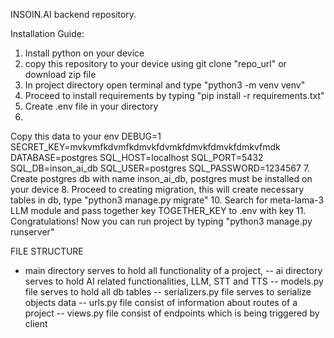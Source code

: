 INSOIN.AI backend repository. 

Installation Guide:
1. Install python on your device
2. copy this repository to your device using git clone "repo_url" or download zip file
3. In project directory open terminal and type "python3 -m venv venv"
4. Proceed to install requirements by typing "pip install -r requirements.txt"
5. Create .env file in your directory
6. 
Copy this data to your env
DEBUG=1
SECRET_KEY=mvkvmfkdvmfkdmvkfdvmkfdmvkfdmvkfdmkvfmdk
DATABASE=postgres
SQL_HOST=localhost
SQL_PORT=5432
SQL_DB=inson_ai_db
SQL_USER=postgres
SQL_PASSWORD=1234567
7. Create postgres db with name inson_ai_db, postgres must be installed on your device
8. Proceed to creating migration, this will create necessary tables in db, type "python3 manage.py migrate"
10. Search for meta-lama-3 LLM module and pass together key TOGETHER_KEY to .env with key
11. Congratulations! Now you can run project by typing "python3 manage.py runserver"


FILE STRUCTURE
- main directory serves to hold all functionality of a project, 
  -- ai directory serves to hold AI related functionalities, LLM, STT and TTS
  -- models.py file serves to hold all db tables
  -- serializers.py file serves to serialize objects data
  -- urls.py file consist of information about routes of a project
  -- views.py file consist of endpoints which is being triggered by client
